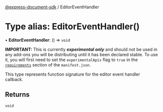 [@express-document-sdk](../overview.md) / EditorEventHandler

# Type alias: EditorEventHandler()

• **EditorEventHandler**: () => `void`

<InlineAlert slots="text" variant="warning"/>

**IMPORTANT:** This is currently ***experimental only*** and should not be used in any add-ons you will be distributing until it has been declared stable. To use it, you will first need to set the `experimentalApis` flag to `true` in the [`requirements`](../../../manifest/index.md#requirements) section of the `manifest.json`.

This type represents function signature for the editor event handler callback.

## Returns

`void`
